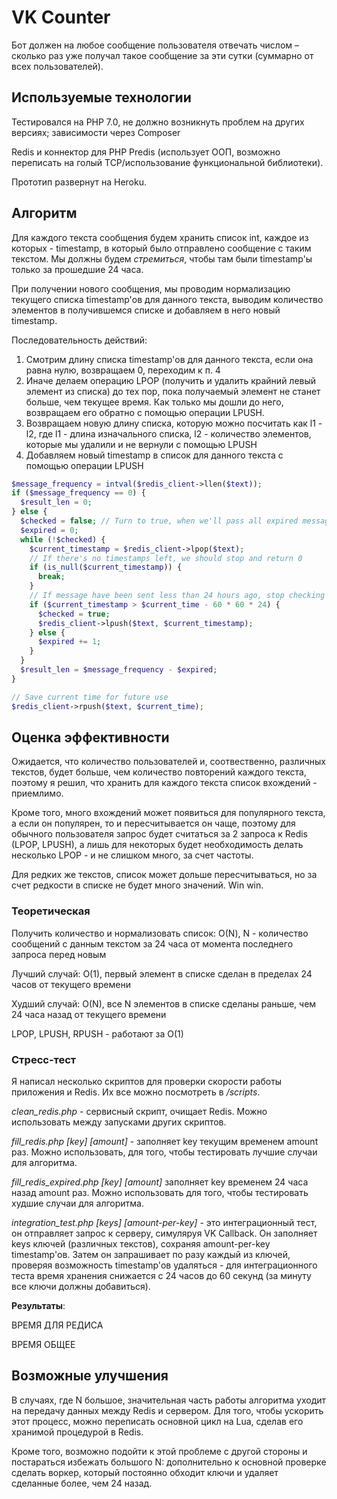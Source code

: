 # VK Counter
Бот должен на любое сообщение пользователя отвечать числом – сколько раз уже получал такое сообщение за эти сутки (суммарно от всех пользователей).

## Используемые технологии

Тестировался на PHP 7.0, не должно возникнуть проблем на других версиях;
зависимости через Composer

Redis и коннектор для PHP Predis (использует ООП, возможно переписать на голый TCP/использование функциональной библиотеки).

Прототип развернут на Heroku.

## Алгоритм

Для каждого текста сообщения будем хранить список int, каждое из которых
\- timestamp, в который было отправлено сообщение с таким текстом. Мы должны будем
*стремиться*, чтобы там были timestamp'ы только за прошедшие 24 часа.

При получении нового сообщения, мы проводим нормализацию
текущего списка timestamp'ов для данного текста, выводим количество элементов
в получившемся списке и добавляем в него новый timestamp.

Последовательность действий:
1) Смотрим длину списка timestamp'ов для данного текста, если она равна нулю,
возвращаем 0, переходим к п. 4
2) Иначе делаем операцию LPOP (получить и удалить крайний левый элемент из списка)
до тех пор, пока получаемый элемент не станет больше, чем текущее время. Как только
мы дошли до него, возвращаем его обратно с помощью операции LPUSH.
3) Возвращаем новую длину списка, которую можно посчитать как l1 - l2,
где l1 - длина изначального списка, l2 - количество элементов, которые мы удалили
и не вернули с помощью LPUSH
4) Добавляем новый timestamp в список для данного текста с помощью операции LPUSH

```php
$message_frequency = intval($redis_client->llen($text));
if ($message_frequency == 0) {
  $result_len = 0;
} else {
  $checked = false; // Turn to true, when we'll pass all expired messages
  $expired = 0;
  while (!$checked) {
    $current_timestamp = $redis_client->lpop($text);
    // If there's no timestamps left, we should stop and return 0
    if (is_null($current_timestamp)) {
      break;
    }
    // If message have been sent less than 24 hours ago, stop checking
    if ($current_timestamp > $current_time - 60 * 60 * 24) {
      $checked = true;
      $redis_client->lpush($text, $current_timestamp);
    } else {
      $expired += 1;
    }
  }
  $result_len = $message_frequency - $expired;
}

// Save current time for future use
$redis_client->rpush($text, $current_time);
```

## Оценка эффективности

Ожидается, что количество пользователей и, соотвественно, различных текстов,
будет больше, чем количество повторений каждого текста, поэтому я решил,
что хранить для каждого текста список вхождений - приемлимо.

Кроме того, много вхождений может появиться для популярного текста, а если он
популярен, то и пересчитывается он чаще, поэтому для обычного пользователя
запрос будет считаться за 2 запроса к Redis (LPOP, LPUSH), а лишь для некоторых
будет необходимость делать несколько LPOP - и не слишком много, за счет частоты.

Для редких же текстов, список может дольше пересчитываться, но за счет редкости
в списке не будет много значений. Win win.

### Теоретическая

Получить количество и нормализовать список: О(N), N - количество сообщений с
данным текстом за 24 часа от момента последнего запроса перед новым

Лучший случай: O(1), первый элемент в списке сделан в пределах 24 часов от текущего времени

Худший случай: O(N), все N элементов в списке сделаны раньше, чем 24 часа назад от текущего времени

LPOP, LPUSH, RPUSH - работают за O(1)

### Стресс-тест

Я написал несколько скриптов для проверки скорости работы приложения и Redis.
Их все можно посмотреть в _/scripts_.

_clean_redis.php_ - сервисный скрипт, очищает Redis. Можно использовать между запусками
других скриптов.

_fill_redis.php [key] [amount]_ - заполняет key текущим временем amount раз. Можно использовать,
для того, чтобы тестировать лучшие случаи для алгоритма.

_fill_redis_expired.php [key] [amount]_ заполняет key временем 24 часа назад amount раз.
Можно использовать для того, чтобы тестировать худшие случаи для алгоритма.

_integration_test.php [keys] [amount-per-key]_ - это интеграционный тест,
он отправляет запрос к серверу, симуляруя VK Callback. Он заполняет keys ключей
(различных текстов), сохраняя amount-per-key timestamp'ов. Затем он запрашивает
по разу каждый из ключей, проверяя возможность timestamp'ов удаляться - для
интеграционного теста время хранения снижается с 24 часов до 60 секунд
(за минуту все ключи должны добавиться).


__Результаты__:

ВРЕМЯ ДЛЯ РЕДИСА

ВРЕМЯ ОБЩЕЕ

## Возможные улучшения

В случаях, где N большое, значительная часть работы алгоритма уходит на
передачу данных между Redis и сервером. Для того, чтобы ускорить этот процесс,
можно переписать основной цикл на Lua, сделав его хранимой процедурой в Redis.

Кроме того, возможно подойти к этой проблеме с другой стороны и постараться избежать
большого N: дополнительно к основной проверке сделать воркер,
который постоянно обходит ключи и удаляет сделанные более, чем 24 назад.
